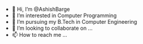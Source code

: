 - 👋 Hi, I’m @AshishBarge
- 👀 I’m interested in Computer Programming
- 🌱 I’m pursuing my B.Tech in Computer Engineering
- 💞️ I’m looking to collaborate on ...
- 📫 How to reach me ... 

<!---
AshishBarge/AshishBarge is a ✨ special ✨ repository because its `README.md` (this file) appears on your GitHub profile.
You can click the Preview link to take a look at your changes.
--->
